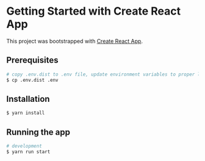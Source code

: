 # Getting Started with Create React App

This project was bootstrapped with [Create React App](https://github.com/facebook/create-react-app).

## Prerequisites

```bash
# copy .env.dist to .env file, update environment variables to proper local variables for db
$ cp .env.dist .env
```

## Installation

```bash
$ yarn install
```

## Running the app

```bash
# development
$ yarn run start
```
